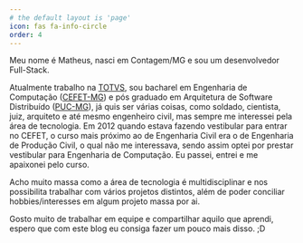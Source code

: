 ```yaml
---
# the default layout is 'page'
icon: fas fa-info-circle
order: 4
---
```


<!-- > Add Markdown syntax content to file `_tabs/about.md`{: .filepath } and it will show up on this page.
{: .prompt-tip } -->

Meu nome é Matheus, nasci em Contagem/MG e sou um desenvolvedor Full-Stack.

Atualmente trabalho na [TOTVS](https://www.totvs.com/), sou bacharel em Engenharia de Computação ([CEFET-MG](https://www.cefetmg.br/home/)) e pós graduado em Arquitetura de Software Distribuído ([PUC-MG](https://www.pucminas.br/destaques/Paginas/default.aspx)), já quis ser várias coisas, como soldado, cientista, juiz, arquiteto e até mesmo engenheiro civil, mas sempre me interessei pela área de tecnologia. Em 2012 quando estava fazendo vestibular para entrar no CEFET, o curso mais próximo ao de Engenharia Civil era o de Engenharia de Produção Civil, o qual não me interessava, sendo assim optei por prestar vestibular para Engenharia de Computação. Eu passei, entrei e me apaixonei pelo curso.

Acho muito massa como a área de tecnologia é multidisciplinar e nos possibilita trabalhar com vários projetos distintos, além de poder conciliar hobbies/interesses em algum projeto massa por ai.

Gosto muito de trabalhar em equipe e compartilhar aquilo que aprendi, espero que com este blog eu consiga fazer um pouco mais disso. ;D

